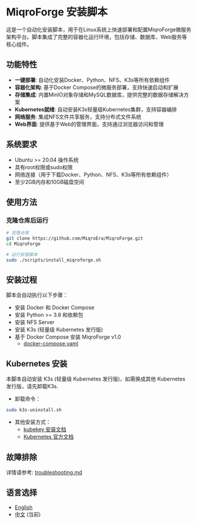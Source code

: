# MiqroForge 安装脚本

这是一个自动化安装脚本，用于在Linux系统上快速部署和配置MiqroForge微服务架构平台。脚本集成了完整的容器化运行环境，包括存储、数据库、Web服务等核心组件。

## 功能特性

- **一键部署**: 自动化安装Docker、Python、NFS、K3s等所有依赖组件
- **容器化架构**: 基于Docker Compose的微服务部署，支持快速启动和扩展
- **存储集成**: 内置MinIO对象存储和MySQL数据库，提供完整的数据存储解决方案
- **Kubernetes就绪**: 自动安装K3s轻量级Kubernetes集群，支持容器编排
- **网络服务**: 集成NFS文件共享服务，支持分布式文件系统
- **Web界面**: 提供基于Web的管理界面，支持通过浏览器访问和管理

## 系统要求

- Ubuntu >= 20.04 操作系统
- 具有root权限或sudo权限
- 网络连接（用于下载Docker、Python、NFS、K3s等所有依赖组件）
- 至少2GB内存和10GB磁盘空间

## 使用方法


### 克隆仓库后运行

```bash
# 克隆仓库
git clone https://github.com/MiqroEra/MiqroForge.git
cd MiqroForge

# 运行安装脚本
sudo ./scripts/install_miqroforge.sh
```

## 安装过程

脚本会自动执行以下步骤：
- 安装 Docker 和 Docker Compose
- 安装 Python >= 3.8 和依赖包
- 安装 NFS Server
- 安装 K3s (轻量级 Kubernetes 发行版)
- 基于 Docker Compose 安装 MiqroForge v1.0
    - [docker-compose.yaml](docker-compose.yaml)

## Kubernetes 安装

本脚本自动安装 K3s (轻量级 Kubernetes 发行版)，如需换成其他 Kubernetes 发行版，请先卸载K3s.
- 卸载命令：
```bash
sudo k3s-uninstall.sh
```

- 其他安装方式：
    - [kubekey 安装文档](https://github.com/kubesphere/kubekey/blob/master/README_zh-CN.md)
    - [Kubernetes 官方文档](https://kubernetes.io/zh/docs/setup/)

## 故障排除
详情请参考: [troubleshooting.md](docs/troubleshooting.md)

## 语言选择

- [English](README.md)
- [中文](README_zh_CN.md) (当前)
